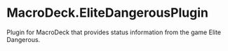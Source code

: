# MacroDeck.EliteDangerousPlugin
Plugin for MacroDeck that provides status information from the game Elite Dangerous.
